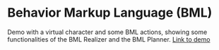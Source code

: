 # Behavior Markup Language (BML)
Demo with a virtual character and some BML actions, showing some functionalities of the BML Realizer and the BML Planner. [Link to demo](gerardllorach.github.io/bml)